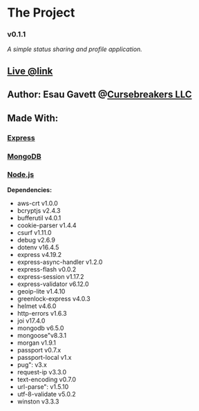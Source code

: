 # The Project

### v0.1.1

*A simple status sharing and profile application.*

## [Live @link](https://cursebreakers.org)

## Author: Esau Gavett @[Cursebreakers LLC](https://cursebreakers.net)

## Made With:

### [Express](https://expressjs.com/en/starter/generator.html)

### [MongoDB](https://www.mongodb.com/)

### [Node.js](https://nodejs.org/en)

**Dependencies:**

- aws-crt v1.0.0
- bcryptjs v2.4.3
- bufferutil v4.0.1
- cookie-parser v1.4.4
- csurf v1.11.0
- debug v2.6.9
- dotenv v16.4.5
- express v4.19.2
- express-async-handler v1.2.0
- express-flash v0.0.2
- express-session v1.17.2
- express-validator v6.12.0
- geoip-lite v1.4.10
- greenlock-express v4.0.3
- helmet v4.6.0
- http-errors v1.6.3
- joi v17.4.0
- mongodb v6.5.0
- mongoose"v8.3.1
- morgan v1.9.1
- passport v0.7.x
- passport-local v1.x
- pug": v3.x
- request-ip v3.3.0
- text-encoding v0.7.0
- url-parse": v1.5.10
- utf-8-validate v5.0.2
- winston v3.3.3